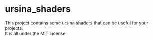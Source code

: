 # ursina_shaders
This project contains some ursina shaders that can be useful for your projects. <br>
It is all under the MIT License
